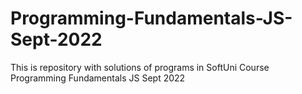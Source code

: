 # Programming-Fundamentals-JS-Sept-2022
This is repository with solutions of programs in SoftUni Course Programming Fundamentals JS Sept 2022
